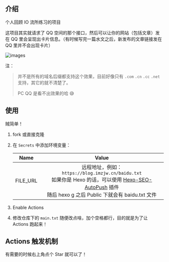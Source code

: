 ## 介绍

个人回顾 IO 流所练习的项目

这项目其实就请求了 QQ 空间的那个接口，然后可以让你的网站（包括文章）发在 QQ 里会呈现出卡片信息。（有时候写完一篇水文之后，新发布的文章链接发在 QQ 里并不会出现卡片）

![images](https://user-images.githubusercontent.com/86390796/128879944-f4988ceb-41c2-45b3-be02-314bd5bc8e24.jpg)

注：

> 并不是所有的域名后缀都支持这个效果，目前好像只有 `.com`  `.cn`  `.cc`  `.net`  支持，其它的就不清楚了。
>
> PC QQ 是看不出效果的哈 😅

## 使用

贼简单！

1. fork 或直接克隆

2. 在 `Secrets` 中添加环境变量：

   |   Name   |                            Value                             |
   | :------: | :----------------------------------------------------------: |
   | FILE_URL | 远程地址，例如：`https://blog.imzjw.cn/baidu.txt` <br/>如果你是 Hexo 的话，可以使用 [Hexo-SEO-AutoPush](https://github.com/lete114/Hexo-SEO-AutoPush) 插件<br/>随后 hexo g 之后 Public 下就会有 baidu.txt 文件 |

3. Enable Actions

4. 修改仓库下的 `main.txt` 随便改点啥，加个空格都行，目的就是为了让 Actions 跑起来！

## Actions 触发机制

有需要的时候右上角点个 Star 就可以了！